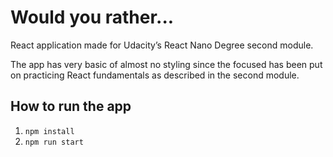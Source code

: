 # Would you rather...

React application made for Udacity’s React Nano Degree second module.

The app has very basic of almost no styling since the focused has been put on practicing React
fundamentals as described in the second module.

## How to run the app

1. `npm install`
1. `npm run start`
